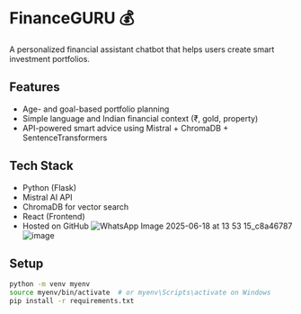 # FinanceGURU 💰
A personalized financial assistant chatbot that helps users create smart investment portfolios.

## Features
- Age- and goal-based portfolio planning
- Simple language and Indian financial context (₹, gold, property)
- API-powered smart advice using Mistral + ChromaDB + SentenceTransformers

## Tech Stack
- Python (Flask)
- Mistral AI API
- ChromaDB for vector search
- React (Frontend)
- Hosted on GitHub
![WhatsApp Image 2025-06-18 at 13 53 15_c8a46787](https://github.com/user-attachments/assets/eee012e2-ff75-4961-927e-c54b786e51c1)
![image](https://github.com/user-attachments/assets/1100c35e-9fd0-4a75-84f9-7046dc4b2608)


## Setup
```bash
python -m venv myenv
source myenv/bin/activate  # or myenv\Scripts\activate on Windows
pip install -r requirements.txt
